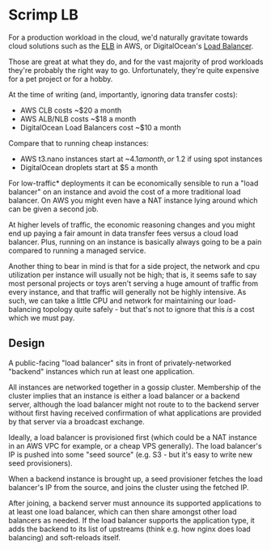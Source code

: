 # Scrimp LB
For a production workload in the cloud, we'd naturally gravitate towards cloud solutions such as the [ELB](https://aws.amazon.com/elasticloadbalancing/pricing/) in AWS, or DigitalOcean's [Load Balancer](https://www.digitalocean.com/products/load-balancer/).

Those are great at what they do, and for the vast majority of prod workloads they're probably the right way to go. Unfortunately, they're quite expensive for a pet project or for a hobby.

At the time of writing (and, importantly, ignoring data transfer costs):

- AWS CLB costs ~$20 a month
- AWS ALB/NLB costs ~$18 a month
- DigitalOcean Load Balancers cost ~$10 a month

Compare that to running cheap instances:

- AWS t3.nano instances start at ~$4.1 a month, or ~$1.2 if using spot instances
- DigitalOcean droplets start at $5 a month

For low-traffic\* deployments it can be economically sensible to run a "load balancer" on an instance and avoid the cost of a more traditional load balancer. On AWS you might even have a NAT instance lying around which can be given a second job.

At higher levels of traffic, the economic reasoning changes and you might end up paying a fair amount in data transfer fees versus a cloud load balancer. Plus, running on an instance is basically always going to be a pain compared to running a managed service.

Another thing to bear in mind is that for a side project, the network and cpu utilization per instance will usually not be high; that is, it seems safe to say most personal projects or toys aren't serving a huge amount of traffic from every instance, and that traffic will generally not be highly intensive. As such, we can take a little CPU and network for maintaining our load-balancing topology quite safely - but that's not to ignore that this _is_ a cost which we must pay.


## Design
A public-facing "load balancer" sits in front of privately-networked "backend" instances which run at least one application.

All instances are networked together in a gossip cluster. Membership of the cluster implies that an instance is either a load balancer or a backend server, although the load balancer might not route to to the backend server without first having received confirmation of what applications are provided by that server via a broadcast exchange.

Ideally, a load balancer is provisioned first (which could be a NAT instance in an AWS VPC for example, or a cheap VPS generally). The load balancer's IP is pushed into some "seed source" (e.g. S3 - but it's easy to write new seed provisioners).

When a backend instance is brought up, a seed provisioner fetches the load balancer's IP from the source, and joins the cluster using the fetched IP.

After joining, a backend server must announce its supported applications to at least one load balancer, which can then share amongst other load balancers as needed. If the load balancer supports the application type, it adds the backend to its list of upstreams (think e.g. how nginx does load balancing) and soft-reloads itself.

